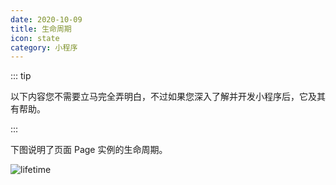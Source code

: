 ```yaml
---
date: 2020-10-09
title: 生命周期
icon: state
category: 小程序
---
```


::: tip

<Badge text="不需要立即掌握" />

以下内容您不需要立马完全弄明白，不过如果您深入了解并开发小程序后，它及其有帮助。

:::

下图说明了页面 Page 实例的生命周期。

![lifetime](https://res.wx.qq.com/wxdoc/dist/assets/img/page-lifecycle.2e646c86.png)
